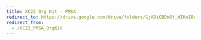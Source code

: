 ```yaml
---
title: XC22 Org Kit - PMSA
redirect_to: https://drive.google.com/drive/folders/1jA8iCBDmOf_WIKoIBnttRrZpfBIGMLg5?usp=sharing
redirect_from: 
  - /XC22_PMSA_OrgKit
---
```

